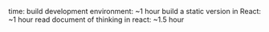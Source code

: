time:
    build development environment: ~1 hour
    build a static version in React: ~1 hour
    read document of thinking in react: ~1.5 hour
